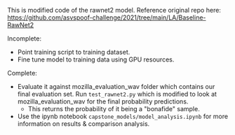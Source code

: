 This is modified code of the rawnet2 model. Reference original repo here: https://github.com/asvspoof-challenge/2021/tree/main/LA/Baseline-RawNet2

Incomplete:
- Point training script to training dataset.
- Fine tune model to training data using GPU resources. 

Complete:
- Evaluate it against mozilla_evaluation_wav folder which contains our final evaluation set. Run `test_rawnet2.py` which is modified to look at mozilla_evaluation_wav for the final probability predictions.
    - This returns the probability of it being a "bonafide" sample. 
- Use the ipynb notebook `capstone_models/model_analysis.ipynb` for more information on results & comparison analysis. 